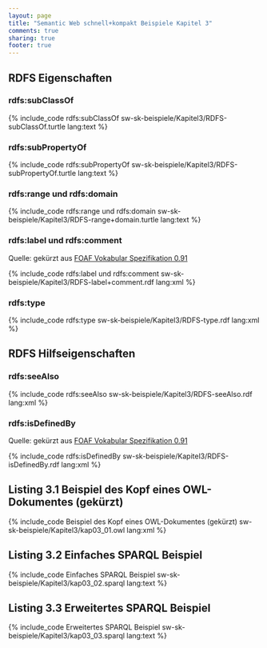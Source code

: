 ```yaml
---
layout: page
title: "Semantic Web schnell+kompakt Beispiele Kapitel 3"
comments: true
sharing: true
footer: true
---
```

<h2>RDFS Eigenschaften</h2>
<h3>rdfs:subClassOf</h3>
{% include_code rdfs:subClassOf sw-sk-beispiele/Kapitel3/RDFS-subClassOf.turtle lang:text %}
<h3>rdfs:subPropertyOf</h3>
{% include_code rdfs:subPropertyOf sw-sk-beispiele/Kapitel3/RDFS-subPropertyOf.turtle lang:text %}
<h3>rdfs:range und rdfs:domain</h3>
{% include_code rdfs:range und rdfs:domain sw-sk-beispiele/Kapitel3/RDFS-range+domain.turtle lang:text %}
<h3>rdfs:label und rdfs:comment</h3>
<p>Quelle: gekürzt aus <a href="http://xmlns.com/foaf/spec/index.rdf">FOAF Vokabular Spezifikation 0.91</a></p>
{% include_code rdfs:label und rdfs:comment sw-sk-beispiele/Kapitel3/RDFS-label+comment.rdf lang:xml %}
<h3>rdfs:type</h3>
{% include_code rdfs:type sw-sk-beispiele/Kapitel3/RDFS-type.rdf lang:xml %}

<h2>RDFS Hilfseigenschaften</h2>
<h3>rdfs:seeAlso</h3>
{% include_code rdfs:seeAlso sw-sk-beispiele/Kapitel3/RDFS-seeAlso.rdf lang:xml %}
<h3>rdfs:isDefinedBy</h3>
<p>Quelle: gekürzt aus <a href="http://xmlns.com/foaf/spec/index.rdf">FOAF Vokabular Spezifikation 0.91</a></p>
{% include_code rdfs:isDefinedBy sw-sk-beispiele/Kapitel3/RDFS-isDefinedBy.rdf lang:xml %}

<h2>Listing 3.1 Beispiel des Kopf eines OWL-Dokumentes (gekürzt)</h2>
{% include_code Beispiel des Kopf eines OWL-Dokumentes (gekürzt) sw-sk-beispiele/Kapitel3/kap03_01.owl lang:xml %}

<h2>Listing 3.2 Einfaches SPARQL Beispiel</h2>
{% include_code Einfaches SPARQL Beispiel sw-sk-beispiele/Kapitel3/kap03_02.sparql lang:text %}

<h2>Listing 3.3 Erweitertes SPARQL Beispiel</h2>
{% include_code Erweitertes SPARQL Beispiel sw-sk-beispiele/Kapitel3/kap03_03.sparql lang:text %}